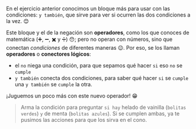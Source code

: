 <gs-attire attire-url="https://raw.githubusercontent.com/MumukiProject/mumuki-guia-gobstones-alternativa-kids/master/assets/attires/config.json"></gs-attire>
<gs-toolbox toolbox-url="https://raw.githubusercontent.com/MumukiProject/mumuki-guia-gobstones-muchos-sabores-combinados-kids/master/assets/toolbox.xml"></gs-toolbox>

En el ejercicio anterior conocimos un bloque más para usar con las condiciones: `y también`, que sirve para ver si ocurren las dos condiciones a la vez. :blush:

Este bloque y el de la negación son **operadores**, como los que conoces de matemática (:heavy_plus_sign:, :heavy_minus_sign:, :heavy_multiplication_x: y :heavy_division_sign:) :hushed:; pero no operan con números, sino que conectan _condiciones_ de diferentes maneras :wink:. Por eso, se los llaman **operadores** o **conectores lógicos**:

* el `no` niega una condición, para que sepamos qué hacer `si` eso `no` se `cumple`
* `y también` conecta dos condiciones, para saber qué hacer  `si` se `cumple` una `y también` se `cumple` la otra.

¡Juguemos un poco más con este nuevo operador! :grin:

> Arma la condición para preguntar `si hay` helado de vainilla (`bolitas verdes`) `y` de menta (`bolitas azules`). Si se cumplen ambas, ya te pusimos las acciones para que los sirva en el cono.

